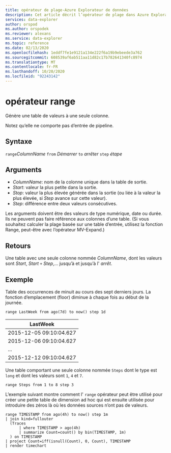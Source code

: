 ```yaml
---
title: opérateur de plage-Azure Explorateur de données
description: Cet article décrit l’opérateur de plage dans Azure Explorateur de données.
services: data-explorer
author: orspod
ms.author: orspodek
ms.reviewer: alexans
ms.service: data-explorer
ms.topic: reference
ms.date: 02/13/2020
ms.openlocfilehash: 1eddf7fe1e9121a134e222f6a19b9ebeede3a762
ms.sourcegitcommit: 608539af6ab511aa11d82c17b782641340fc8974
ms.translationtype: MT
ms.contentlocale: fr-FR
ms.lasthandoff: 10/20/2020
ms.locfileid: "92243142"
---
```

# <a name="range-operator"></a>opérateur range

Génère une table de valeurs à une seule colonne.

Notez qu’elle ne comporte pas d’entrée de pipeline. 

## <a name="syntax"></a>Syntaxe

`range`*ColumnName* `from` *Démarrer* `to` *arrêter* `step` *étape*

## <a name="arguments"></a>Arguments

* *ColumnName*: nom de la colonne unique dans la table de sortie.
* *Start*: valeur la plus petite dans la sortie.
* *Stop*: valeur la plus élevée générée dans la sortie (ou liée à la valeur la plus élevée, si *Step* avance sur cette valeur).
* *Step*: différence entre deux valeurs consécutives. 

Les arguments doivent être des valeurs de type numérique, date ou durée. Ils ne peuvent pas faire référence aux colonnes d’une table. (Si vous souhaitez calculer la plage basée sur une table d’entrée, utilisez la fonction Range, peut-être avec l’opérateur MV-Expand.) 

## <a name="returns"></a>Retours

Une table avec une seule colonne nommée *ColumnName*, dont les valeurs sont *Start*, *Start* `+` *Step*,... jusqu’à et jusqu’à l' *arrêt*.

## <a name="example"></a>Exemple  

Table des occurrences de minuit au cours des sept derniers jours. La fonction d’emplacement (floor) diminue à chaque fois au début de la journée.

<!-- csl: https://help.kusto.windows.net/Samples -->
```kusto
range LastWeek from ago(7d) to now() step 1d
```

|LastWeek|
|---|
|2015-12-05 09:10:04.627|
|2015-12-06 09:10:04.627|
|...|
|2015-12-12 09:10:04.627|


Une table comportant une seule colonne nommée `Steps` dont le type est `long` et dont les valeurs sont `1`, `4` et `7`.

<!-- csl: https://help.kusto.windows.net/Samples -->
```kusto
range Steps from 1 to 8 step 3
```

L’exemple suivant montre comment l' `range` opérateur peut être utilisé pour créer une petite table de dimension ad hoc qui est ensuite utilisée pour introduire des zéros là où les données sources n’ont pas de valeurs.

```kusto
range TIMESTAMP from ago(4h) to now() step 1m
| join kind=fullouter
  (Traces
      | where TIMESTAMP > ago(4h)
      | summarize Count=count() by bin(TIMESTAMP, 1m)
  ) on TIMESTAMP
| project Count=iff(isnull(Count), 0, Count), TIMESTAMP
| render timechart  
```
